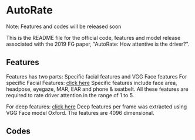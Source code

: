 # AutoRate

Note: Features and codes will be released soon


This is the README file for the official code, features and model release associated with the 2019 FG paper, "AutoRate: How attentive is the driver?".

## Features
Features has two parts: Specific facial features and VGG Face features
For specific Facial Features: [click here](http://github.com)
Specific features include face area, headpose, eyegaze, MAR, EAR and phone & seatbelt. All these features are required to rate driver attention in the range of 1 to 5.

For deep features: [click here](http://github.com)
Deep features per frame was extracted using VGG Face model Oxford. The features are 4096 dimensional. 

## Codes


